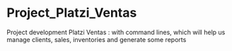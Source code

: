 # Project_Platzi_Ventas
Project development Platzi Ventas : with command lines, which will help us manage clients, sales, inventories and generate some reports

